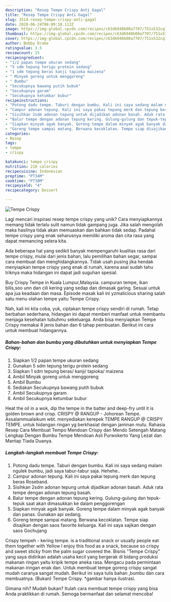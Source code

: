 ```yaml
---
description: "Resep Tempe Crispy Anti Gagal"
title: "Resep Tempe Crispy Anti Gagal"
slug: 3514-resep-tempe-crispy-anti-gagal
date: 2020-06-24T06:09:18.112Z
image: https://img-global.cpcdn.com/recipes/c63d6948b00a7707/751x532cq70/tempe-crispy-foto-resep-utama.jpg
thumbnail: https://img-global.cpcdn.com/recipes/c63d6948b00a7707/751x532cq70/tempe-crispy-foto-resep-utama.jpg
cover: https://img-global.cpcdn.com/recipes/c63d6948b00a7707/751x532cq70/tempe-crispy-foto-resep-utama.jpg
author: Bobby Drake
ratingvalue: 3.5
reviewcount: 15
recipeingredient:
- "1/2 papan tempe ukuran sedang"
- "5 sdm tepung terigu protein sedang"
- "1 sdm tepung beras kanji tapioka maizena"
- " Minyak goreng untuk menggoreng"
- " Bumbu"
- "Secukupnya bawang putih bubuk"
- "Secukupnya garam"
- "Secukupnya ketumbar bubur"
recipeinstructions:
- "Potong dadu tempe. Taburi dengan bumbu. Kali ini saya sedang malam ngulek bumbu, jadi saya tabur-tabur saja. Hehehe.."
- "Campur adonan tepung. Kali ini saya pakai tepung merk dan tepung beras Roseband."
- "Sisihkan 2sdm adonan tepung untuk dijadikan adonan basah. Aduk rata tempe dengan adonan tepung basah."
- "Balur tempe dengan adonan tepung kering. Gulung-gulung dan tepuk-tepuk saat akan dimasukkan ke dalam penggorengan"
- "Siapkan minyak agak banyak. Goreng tempe dalam minyak agak banyak dan panas. Gunakan api sedang."
- "Goreng tempe sampai matang. Berwana kecoklatan. Tempe siap disajikan dengan saos favorite keluarga. Kali ini saya sajikan dengan saos Gochujang"
categories:
- Resep
tags:
- tempe
- crispy

katakunci: tempe crispy 
nutrition: 218 calories
recipecuisine: Indonesian
preptime: "PT34M"
cooktime: "PT38M"
recipeyield: "4"
recipecategory: Dessert

---
```



![Tempe Crispy](https://img-global.cpcdn.com/recipes/c63d6948b00a7707/751x532cq70/tempe-crispy-foto-resep-utama.jpg)

Lagi mencari inspirasi resep tempe crispy yang unik? Cara menyiapkannya memang tidak terlalu sulit namun tidak gampang juga. Jika salah mengolah maka hasilnya tidak akan memuaskan dan bahkan tidak sedap. Padahal tempe crispy yang enak seharusnya memiliki aroma dan cita rasa yang dapat memancing selera kita.

Ada beberapa hal yang sedikit banyak mempengaruhi kualitas rasa dari tempe crispy, mulai dari jenis bahan, lalu pemilihan bahan segar, sampai cara membuat dan menghidangkannya. Tidak usah pusing jika hendak menyiapkan tempe crispy yang enak di rumah, karena asal sudah tahu triknya maka hidangan ini dapat jadi suguhan spesial.

Buy Crispy Tempe in Kuala Lumpur,Malaysia. campuran tempe, ikan bilis,soo unn dan cili kering yang sedap dan dimasak garing. Sesuai untuk apa jua keadaan dan masa. Episode masak kali ini yzmalicious sharing salah satu menu olahan tempe yaitu Tempe Crispy.


Nah, kali ini kita coba, yuk, ciptakan tempe crispy sendiri di rumah. Tetap berbahan sederhana, hidangan ini dapat memberi manfaat untuk membantu menjaga kesehatan tubuhmu sekeluarga. Anda bisa menyiapkan Tempe Crispy memakai 8 jenis bahan dan 6 tahap pembuatan. Berikut ini cara untuk membuat hidangannya.

<!--inarticleads1-->

##### Bahan-bahan dan bumbu yang dibutuhkan untuk menyiapkan Tempe Crispy:

1. Siapkan 1/2 papan tempe ukuran sedang
1. Gunakan 5 sdm tepung terigu protein sedang
1. Siapkan 1 sdm tepung beras/ kanji/ tapioka/ maizena
1. Ambil  Minyak goreng untuk menggoreng
1. Ambil  Bumbu
1. Sediakan Secukupnya bawang putih bubuk
1. Ambil Secukupnya garam
1. Ambil Secukupnya ketumbar bubur


Heat the oil in a wok, dip the tempe in the batter and deep-fry until it is golden brown and crisp. CRISPY @ RANGUP - Johorean Tempe. Assalammualaikum wbt. menyediakan kerepek TEMPE RANGUP @ CRISPY TEMPE. untuk hidangan ringan yg berkhasiat dengan jaminan mutu. Rahasia Resep Cara Membuat Tempo Mendoan Crispy dan Mendo Setengah Matang Lengkap Dengan Bumbu Tempe Mendoan Asli Purwokerto Yang Lezat dan Mantap Tiada Duanya. 

<!--inarticleads2-->

##### Langkah-langkah membuat Tempe Crispy:

1. Potong dadu tempe. Taburi dengan bumbu. Kali ini saya sedang malam ngulek bumbu, jadi saya tabur-tabur saja. Hehehe..
1. Campur adonan tepung. Kali ini saya pakai tepung merk dan tepung beras Roseband.
1. Sisihkan 2sdm adonan tepung untuk dijadikan adonan basah. Aduk rata tempe dengan adonan tepung basah.
1. Balur tempe dengan adonan tepung kering. Gulung-gulung dan tepuk-tepuk saat akan dimasukkan ke dalam penggorengan
1. Siapkan minyak agak banyak. Goreng tempe dalam minyak agak banyak dan panas. Gunakan api sedang.
1. Goreng tempe sampai matang. Berwana kecoklatan. Tempe siap disajikan dengan saos favorite keluarga. Kali ini saya sajikan dengan saos Gochujang


Crispy tempeh - kering tempe. is a traditional snack or usually people eat them together with Yellow I enjoy this food as a snack, because so crispy and sweet sticky from the palm sugar covered the. Bisnis &#34;Tempe Crispy&#34; yang saya didirikan adalah usaha kecil yang bergerak di bidang produksi makanan ringan yaitu kripik tempe aneka rasa. Mengacu pada permintaan makanan iringan enak dan. Untuk membuat tempe goreng crispy sangat mudah caranya sangat mudah. Berikut ini saya tulis bahan ,bumbu dan cara membuatnya. (Bukan) Tempe Crispy. *gambar hanya ilustrasi. 

Gimana nih? Mudah bukan? Itulah cara membuat tempe crispy yang bisa Anda praktikkan di rumah. Semoga bermanfaat dan selamat mencoba!
